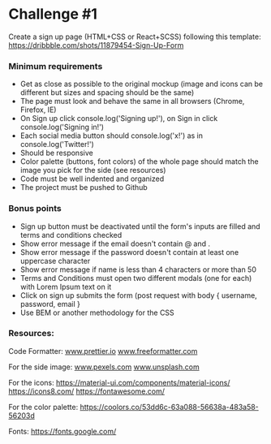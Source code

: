 # Challenge #1

Create a sign up page (HTML+CSS or React+SCSS) following this template: https://dribbble.com/shots/11879454-Sign-Up-Form

### Minimum requirements
- Get as close as possible to the original mockup (image and icons can be different but sizes and spacing should be the same)
- The page must look and behave the same in all browsers (Chrome, Firefox, IE)
- On Sign up click console.log('Signing up!'), on Sign in click console.log('Signing in!') 
- Each social media button should console.log('x!') as in console.log('Twitter!')
- Should be responsive
- Color palette (buttons, font colors) of the whole page should match the image you pick for the side (see resources)
- Code must be well indented and organized
- The project must be pushed to Github

### Bonus points
- Sign up button must be deactivated until the form's inputs are filled and terms and conditions checked
- Show error message if the email doesn't contain @ and  . 
- Show error message if the password doesn't contain at least one uppercase character
- Show error message if name is less than 4 characters or more than 50
- Terms and Conditions must open two different modals (one for each) with Lorem Ipsum text on it
- Click on sign up submits the form (post request with body { username, password, email }
- Use BEM or another methodology for the CSS

### Resources: 
Code Formatter:
www.prettier.io
www.freeformatter.com

For the side image: 
www.pexels.com
www.unsplash.com

For the icons: 
https://material-ui.com/components/material-icons/
https://icons8.com/
https://fontawesome.com/

For the color palette:
https://coolors.co/53dd6c-63a088-56638a-483a58-56203d

Fonts:
https://fonts.google.com/

 
